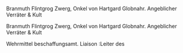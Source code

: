 Branmuth Flintgrog
Zwerg, Onkel von Hartgard Globnahr. Angeblicher Verräter & Kult

Branmuth Flintgrog
Zwerg, Onkel von Hartgard Globnahr. Angeblicher Verräter & Kult

Wehrmittel beschaffungsamt. Liaison :Leiter des
